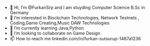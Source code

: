 - 👋 Hi, I’m @FurkanSrp and I am stuyding Computer Science B.Sc in Germany
- 👀 I’m interested in Blockchain Technologies, Network Testnets , 
Coding,Game Creating,Music DAW Technologies
- 🌱 I’m currently learning Java,Python
- 💞️ I’m looking to collaborate on Game Design 
- 📫 How to reach me linkedin.com/in/furkan-sutsurup-1487a1236

<!---
FurkanSrp/FurkanSrp is a ✨ special ✨ repository because its `README.md` (this file) appears on your GitHub profile.
You can click the Preview link to take a look at your changes.
--->
